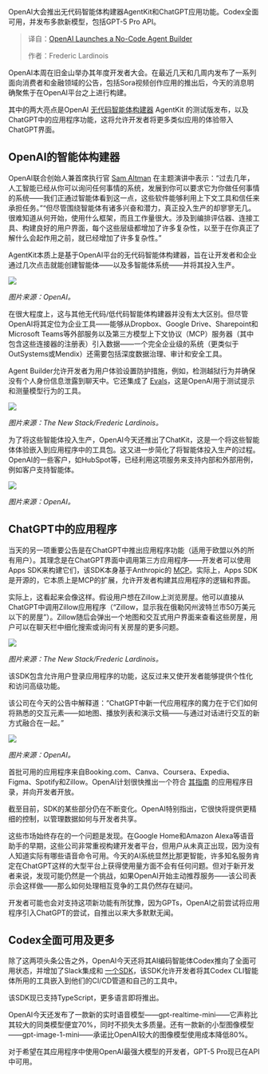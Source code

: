 <!--
title: OpenAI重磅推出：无代码智能体构建器！
cover: https://cdn.thenewstack.io/media/2025/10/23dcea28-img_2585-scaled.jpg
summary: OpenAI大会推出无代码智能体构建器AgentKit和ChatGPT应用功能。Codex全面可用，并发布多款新模型，包括GPT-5 Pro API。
-->

OpenAI大会推出无代码智能体构建器AgentKit和ChatGPT应用功能。Codex全面可用，并发布多款新模型，包括GPT-5 Pro API。

> 译自：[OpenAI Launches a No-Code Agent Builder](https://thenewstack.io/openai-launches-a-no-code-agent-builder/)
> 
> 作者：Frederic Lardinois

OpenAI本周在旧金山举办其年度开发者大会。在最近几天和几周内发布了一系列面向消费者和金融领域的公告，包括Sora视频创作应用的推出后，今天的消息明确聚焦于在OpenAI平台之上进行构建。

其中的两大亮点是OpenAI [无代码智能体构建器](https://openai.com/agent-platform/) AgentKit 的测试版发布，以及ChatGPT中的应用程序功能，这将允许开发者将更多类似应用的体验带入ChatGPT界面。

## OpenAI的智能体构建器

OpenAI联合创始人兼首席执行官 [Sam Altman](https://x.com/sama) 在主题演讲中表示：“过去几年，人工智能已经从你可以询问任何事情的系统，发展到你可以要求它为你做任何事情的系统——我们正通过智能体看到这一点，这些软件能够利用上下文工具和信任来承担任务。”“但尽管围绕智能体有诸多兴奋和潜力，真正投入生产的却寥寥无几。很难知道从何开始，使用什么框架，而且工作量很大。涉及到编排评估器、连接工具、构建良好的用户界面，每个这些层级都增加了许多复杂性，以至于在你真正了解什么会起作用之前，就已经增加了许多复杂性。”

AgentKit本质上是基于OpenAI平台的无代码智能体构建器，旨在让开发者和企业通过几次点击就能创建智能体——以及多智能体系统——并将其投入生产。

[![](https://cdn.thenewstack.io/media/2025/10/cf7a2582-visual_-agent-builder-template_assets.png)](https://cdn.thenewstack.io/media/2025/10/cf7a2582-visual_-agent-builder-template_assets.png)

*图片来源：OpenAI。*

在很大程度上，这与其他无代码/低代码智能体构建器并没有太大区别。但尽管OpenAI将其定位为企业工具——能够从Dropbox、Google Drive、Sharepoint和Microsoft Teams等外部服务以及第三方模型上下文协议（MCP）服务器（其中包含这些连接器的注册表）引入数据——一个完全企业级的系统（更类似于OutSystems或Mendix）还需要包括深度数据治理、审计和安全工具。

Agent Builder允许开发者为用户体验设置防护措施，例如，检测越狱行为并确保没有个人身份信息泄露到聊天中。它还集成了 [Evals](https://platform.openai.com/docs/guides/evals?api-mode=responses)，这是OpenAI用于测试提示和测量模型行为的工具。

[![](https://cdn.thenewstack.io/media/2025/10/d81940c0-img_2593-scaled.jpg)](https://cdn.thenewstack.io/media/2025/10/d81940c0-img_2593-scaled.jpg)

*图片来源：The New Stack/Frederic Lardinois。*

为了将这些智能体投入生产，OpenAI今天还推出了ChatKit，这是一个将这些智能体体验嵌入到应用程序中的工具包。这又进一步简化了将智能体投入生产的过程。OpenAI的一些客户，如HubSpot等，已经利用这项服务来支持内部和外部用例，例如客户支持智能体。

[![](https://cdn.thenewstack.io/media/2025/10/cf7a2582-visual_-agent-builder-template_assets.png)](https://cdn.thenewstack.io/media/2025/10/cf7a2582-visual_-agent-builder-template_assets.png)

*图片来源：OpenAI。*

## ChatGPT中的应用程序

当天的另一项重要公告是在ChatGPT中推出应用程序功能（适用于欧盟以外的所有用户）。其理念是在ChatGPT界面中调用第三方应用程序——开发者可以使用Apps SDK来构建它们，该SDK本身基于Anthropic的 [MCP](https://thenewstack.io/when-is-mcp-actually-worth-it/)。实际上，Apps SDK是开源的，它本质上是MCP的扩展，允许开发者构建其应用程序的逻辑和界面。

实际上，这看起来会像这样。假设用户想在Zillow上浏览房屋。他可以直接从ChatGPT中调用Zillow应用程序（“Zillow，显示我在俄勒冈州波特兰市50万美元以下的房屋”）。Zillow随后会弹出一个地图和交互式用户界面来查看这些房屋，用户可以在聊天栏中细化搜索或询问有关房屋的更多问题。

[![](https://cdn.thenewstack.io/media/2025/10/8cb81f03-img_2596-scaled.jpg)](https://cdn.thenewstack.io/media/2025/10/8cb81f03-img_2596-scaled.jpg)

*图片来源：The New Stack/Frederic Lardinois。*

该SDK包含允许用户登录应用程序的功能，这反过来又使开发者能够提供个性化和访问高级功能。

该公司在今天的公告中解释道：“ChatGPT中新一代应用程序的魔力在于它们如何将熟悉的交互元素——如地图、播放列表和演示文稿——与通过对话进行交互的新方式融合在一起。”

[![](https://cdn.thenewstack.io/media/2025/10/11db30ed-zillow-chatgpt.gif)](https://cdn.thenewstack.io/media/2025/10/11db30ed-zillow-chatgpt.gif)

*图片来源：OpenAI。*

首批可用的应用程序来自Booking.com、Canva、Coursera、Expedia、Figma、Spotify和Zillow。OpenAI计划很快推出一个符合 [其指南](https://developers.openai.com/apps-sdk/app-developer-guidelines) 的应用程序目录，并向开发者开放。

截至目前，SDK的某些部分仍在不断变化。OpenAI特别指出，它很快将提供更精细的控制，以管理数据如何与开发者共享。

这些市场始终存在的一个问题是发现。在Google Home和Amazon Alexa等语音助手的早期，这些公司非常重视构建开发者平台，但用户从未真正出现，因为没有人知道实际有哪些语音命令可用。今天的AI系统显然比那更智能，许多知名服务肯定在ChatGPT这样的大型平台上获得使用量方面不会有任何问题。但对于新开发者来说，发现可能仍然是一个挑战，如果OpenAI开始主动推荐服务——该公司表示会这样做——那么如何处理相互竞争的工具仍然存在疑问。

开发者可能也会对支持这项新功能有所犹豫，因为GPTs，OpenAI之前尝试将应用程序引入ChatGPT的尝试，自推出以来大多默默无闻。

## Codex全面可用及更多

除了这两项头条公告之外，OpenAI今天还将其AI编码智能体Codex推向了全面可用状态，并增加了Slack集成和 [一个SDK](https://developers.openai.com/codex/sdk)，该SDK允许开发者将其Codex CLI智能体所用的工具嵌入到他们的CI/CD管道和自己的工具中。

该SDK现已支持TypeScript，更多语言即将推出。

OpenAI今天还发布了一款新的实时语音模型——gpt-realtime-mini——它声称比其较大的同类模型便宜70%，同时不损失太多质量。还有一款新的小型图像模型——gpt-image-1-mini——承诺比OpenAI较大的图像模型使用成本降低80%。

对于希望在其应用程序中使用OpenAI最强大模型的开发者，GPT-5 Pro现已在API中可用。